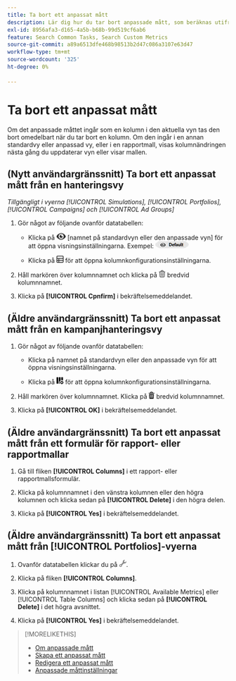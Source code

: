 ```yaml
---
title: Ta bort ett anpassat mått
description: Lär dig hur du tar bort anpassade mått, som beräknas utifrån standardvärden.
exl-id: 8956afa3-d165-4a5b-b68b-99d519cf6ab6
feature: Search Common Tasks, Search Custom Metrics
source-git-commit: a89a6513dfe468b98513b2d47c086a3107e63d47
workflow-type: tm+mt
source-wordcount: '325'
ht-degree: 0%

---
```


# Ta bort ett anpassat mått

Om det anpassade måttet ingår som en kolumn i den aktuella vyn tas den bort omedelbart när du tar bort en kolumn. Om den ingår i en annan standardvy eller anpassad vy, eller i en rapportmall, visas kolumnändringen nästa gång du uppdaterar vyn eller visar mallen.

## (Nytt användargränssnitt) Ta bort ett anpassat mått från en hanteringsvy

*Tillgängligt i vyerna [!UICONTROL Simulations], [!UICONTROL Portfolios], [!UICONTROL Campaigns] och [!UICONTROL Ad Groups]*

1. Gör något av följande ovanför datatabellen:

   * Klicka på ![Vyväljaren](/help/search-social-commerce/assets/view.png "Vyväljaren") \[namnet på standardvyn eller den anpassade vyn\] för att öppna visningsinställningarna. Exempel: ![Exempelvy](/help/search-social-commerce/assets/view-selector-example.png "Exempelvy")

   * Klicka på ![Anpassade kolumner](/help/search-social-commerce/assets/custom-columns-new.png "Egna kolumner") för att öppna kolumnkonfigurationsinställningarna.

1. Håll markören över kolumnnamnet och klicka på ![Ta bort](/help/search-social-commerce/assets/delete-new.png "Ta bort") bredvid kolumnnamnet.

1. Klicka på **[!UICONTROL Cpnfirm]** i bekräftelsemeddelandet.

## (Äldre användargränssnitt) Ta bort ett anpassat mått från en kampanjhanteringsvy

1. Gör något av följande ovanför datatabellen:

   * Klicka på namnet på standardvyn eller den anpassade vyn för att öppna visningsinställningarna.

   * Klicka på ![Anpassade kolumner](/help/search-social-commerce/assets/custom-columns.png "Egna kolumner") för att öppna kolumnkonfigurationsinställningarna.

1. Håll markören över kolumnnamnet. Klicka på ![Ta bort](/help/search-social-commerce/assets/delete.png "Ta bort") bredvid kolumnnamnet.

1. Klicka på **[!UICONTROL OK]** i bekräftelsemeddelandet.

## (Äldre användargränssnitt) Ta bort ett anpassat mått från ett formulär för rapport- eller rapportmallar

1. Gå till fliken **[!UICONTROL Columns]** i ett rapport- eller rapportmallsformulär.

1. Klicka på kolumnnamnet i den vänstra kolumnen eller den högra kolumnen och klicka sedan på **[!UICONTROL Delete]** i den högra delen.

1. Klicka på **[!UICONTROL Yes]** i bekräftelsemeddelandet.

## (Äldre användargränssnitt) Ta bort ett anpassat mått från [!UICONTROL Portfolios]-vyerna

1. Ovanför datatabellen klickar du på ![Redigera markerad vy](/help/search-social-commerce/assets/view-settings.png "Redigera markerad vy").

1. Klicka på fliken **[!UICONTROL Columns]**.

1. Klicka på kolumnnamnet i listan [!UICONTROL Available Metrics] eller [!UICONTROL Table Columns] och klicka sedan på **[!UICONTROL Delete]** i det högra avsnittet.

1. Klicka på **[!UICONTROL Yes]** i bekräftelsemeddelandet.

>[!MORELIKETHIS]
>
>* [Om anpassade mått](custom-metric-about.md)
>* [Skapa ett anpassat mått](custom-metric-create.md)
>* [Redigera ett anpassat mått](custom-metric-edit.md)
>* [Anpassade måttinställningar](custom-metric-settings.md)
